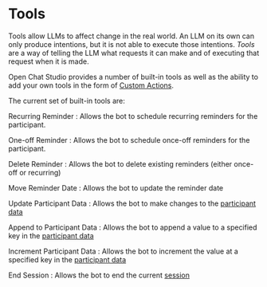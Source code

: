 # Tools

Tools allow LLMs to affect change in the real world. An LLM on its own can only produce intentions, but it is not able to execute those intentions. *Tools* are a way of telling the LLM what requests it can make and of executing that request when it is made.

Open Chat Studio provides a number of built-in tools as well as the ability to add your own tools in the form of [Custom Actions](../custom_actions.md).

The current set of built-in tools are:

Recurring Reminder
: Allows the bot to schedule recurring reminders for the participant.

One-off Reminder
: Allows the bot to schedule once-off reminders for the participant.

Delete Reminder
: Allows the bot to delete existing reminders (either once-off or recurring)

Move Reminder Date
: Allows the bot to update the reminder date

Update Participant Data
: Allows the bot to make changes to the [participant data](../participant_data.md)

Append to Participant Data
: Allows the bot to append a value to a specified key in the [participant data](../participant_data.md)

Increment Participant Data
: Allows the bot to increment the value at a specified key in the [participant data](../participant_data.md)

End Session
: Allows the bot to end the current [session](../sessions.md)
